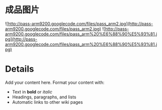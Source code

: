 # 成品图片 #

![http://pass-arm9200.googlecode.com/files/pass_arm2.jpg](http://pass-arm9200.googlecode.com/files/pass_arm2.jpg)
![http://pass-arm9200.googlecode.com/files/pass_arm%20%E6%88%90%E5%93%81.jpg](http://pass-arm9200.googlecode.com/files/pass_arm%20%E6%88%90%E5%93%81.jpg)

# Details #

Add your content here.  Format your content with:
  * Text in **bold** or _italic_
  * Headings, paragraphs, and lists
  * Automatic links to other wiki pages